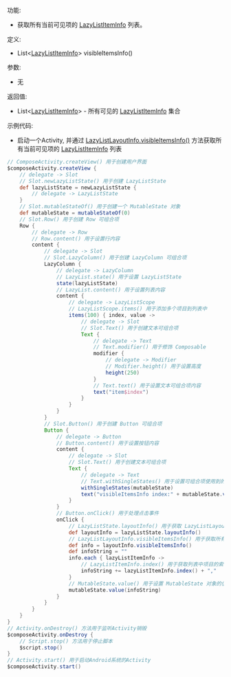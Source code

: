 功能:

+ 获取所有当前可见项的 [LazyListItemInfo](/API/UI/Compose/State/LazyListState/LazyListItemInfo/README.md) 列表。

定义:

+ List\<[LazyListItemInfo](/API/UI/Compose/State/LazyListState/LazyListItemInfo/README.md)\>
  visibleItemsInfo()

参数:

+ 无

返回值:

+ List\<[LazyListItemInfo](/API/UI/Compose/State/LazyListState/LazyListItemInfo/README.md)\> -
  所有可见的 [LazyListItemInfo](/API/UI/Compose/State/LazyListState/LazyListItemInfo/README.md) 集合

示例代码:

+ 启动一个Activity,
  并通过 [LazyListLayoutInfo.visibleItemsInfo()](/API/UI/Compose/State/LazyListState/LazyListLayoutInfo/README.md?id=visibleItemsInfo)
  方法获取所有当前可见项的 [LazyListItemInfo](/API/UI/Compose/State/LazyListState/LazyListItemInfo/README.md) 列表

```groovy
// ComposeActivity.createView() 用于创建用户界面
$composeActivity.createView {
    // delegate -> Slot
    // Slot.newLazyListState() 用于创建 LazyListState
    def lazyListState = newLazyListState {
        // delegate -> LazyListState
    }
    // Slot.mutableStateOf() 用于创建一个 MutableState 对象
    def mutableState = mutableStateOf(0)
    // Slot.Row() 用于创建 Row 可组合项
    Row {
        // delegate -> Row
        // Row.content() 用于设置行内容
        content {
            // delegate -> Slot
            // Slot.LazyColumn() 用于创建 LazyColumn 可组合项
            LazyColumn {
                // delegate -> LazyColumn
                // LazyList.state() 用于设置 LazyListState
                state(lazyListState)
                // LazyList.content() 用于设置列表内容
                content {
                    // delegate -> LazyListScope
                    // LazyListScope.items() 用于添加多个项目到列表中
                    items(100) { index, value ->
                        // delegate -> Slot
                        // Slot.Text() 用于创建文本可组合项
                        Text {
                            // delegate -> Text
                            // Text.modifier() 用于修饰 Composable
                            modifier {
                                // delegate -> Modifier
                                // Modifier.height() 用于设置高度
                                height(250)
                            }
                            // Text.text() 用于设置文本可组合项内容
                            text("item$index")
                        }
                    }
                }
            }
            // Slot.Button() 用于创建 Button 可组合项
            Button {
                // delegate -> Button
                // Button.content() 用于设置按钮内容
                content {
                    // delegate -> Slot
                    // Slot.Text() 用于创建文本可组合项
                    Text {
                        // delegate -> Text
                        // Text.withSingleStates() 用于设置可组合项使用到的所有 SingleState
                        withSingleStates(mutableState)
                        text("visibleItemsInfo index:" + mutableState.value())
                    }
                }
                // Button.onClick() 用于处理点击事件
                onClick {
                    // LazyListState.layoutInfo() 用于获取 LazyListLayoutInfo 对象
                    def layoutInfo = lazyListState.layoutInfo()
                    // LazyListLayoutInfo.visibleItemsInfo() 用于获取所有当前可见项的 LazyListItemInfo 列表。
                    def info = layoutInfo.visibleItemsInfo()
                    def infoString = ""
                    info.each { lazyListItemInfo ->
                        // LazyListItemInfo.index() 用于获取列表中项目的索引。
                        infoString += lazyListItemInfo.index() + ","
                    }
                    // MutableState.value() 用于设置 MutableState 对象的值.
                    mutableState.value(infoString)
                }
            }
        }
    }
}
// Activity.onDestroy() 方法用于监听Activity销毁
$composeActivity.onDestroy {
    // Script.stop() 方法用于停止脚本
    $script.stop()
}
// Activity.start() 用于启动Android系统的Activity
$composeActivity.start()
```